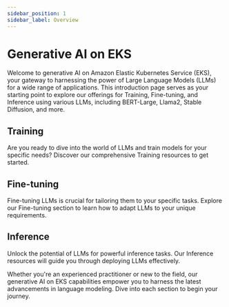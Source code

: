 ```yaml
---
sidebar_position: 1
sidebar_label: Overview
---
```


# Generative AI on EKS

Welcome to generative AI on Amazon Elastic Kubernetes Service (EKS), your gateway to harnessing the power of Large Language Models (LLMs) for a wide range of applications. This introduction page serves as your starting point to explore our offerings for Training, Fine-tuning, and Inference using various LLMs, including BERT-Large, Llama2, Stable Diffusion, and more.

## Training
Are you ready to dive into the world of LLMs and train models for your specific needs? Discover our comprehensive Training resources to get started.

## Fine-tuning
Fine-tuning LLMs is crucial for tailoring them to your specific tasks. Explore our Fine-tuning section to learn how to adapt LLMs to your unique requirements.

## Inference
Unlock the potential of LLMs for powerful inference tasks. Our Inference resources will guide you through deploying LLMs effectively.

Whether you're an experienced practitioner or new to the field, our generative AI on EKS capabilities empower you to harness the latest advancements in language modeling. Dive into each section to begin your journey.
